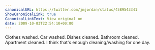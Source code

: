 ```yaml
---
canonicalURL: https://twitter.com/jmjordan/status/4589543341
ShowCanonicalLink: true
CanonicalLinkText: View original on
date: 2009-10-03T22:54:10+00:00
---
```

Clothes washed. Car washed. Dishes cleaned. Bathroom cleaned. Apartment cleaned. I think that's enough cleaning/washing for one day.